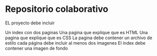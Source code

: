 # Repositorio colaborativo

EL proyecto debe incluir

Un index con dos paginas
Una pagina que explique que es HTML
Una pagina que explique que es CSS
La pagina debe contener un archivo de estilo
cada página debe incluir al menos dos imagenes 
El index debe contener una imagen de fondo